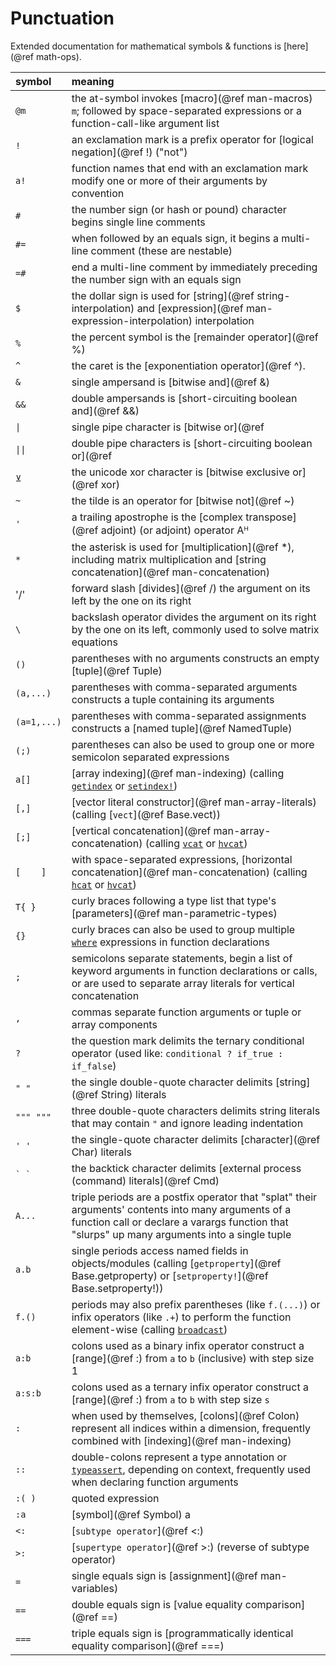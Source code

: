 # Punctuation

Extended documentation for mathematical symbols & functions is [here](@ref math-ops).

| symbol      | meaning                                                                                                                                         |
|:----------- |:----------------------------------------------------------------------------------------------------------------------------------------------- |
| `@m`        | the at-symbol invokes [macro](@ref man-macros) `m`; followed by space-separated expressions or a function-call-like argument list |
| `!`         | an exclamation mark is a prefix operator for [logical negation](@ref !) ("not")                       |
| `a!`        | function names that end with an exclamation mark modify one or more of their arguments by convention |
| `#`         | the number sign (or hash or pound) character begins single line comments                    |
| `#=`        | when followed by an equals sign, it begins a multi-line comment (these are nestable)          |
| `=#`        | end a multi-line comment by immediately preceding the number sign with an equals sign       |
| `$`         | the dollar sign is used for [string](@ref string-interpolation) and [expression](@ref man-expression-interpolation) interpolation |
| `%`         | the percent symbol is the [remainder operator](@ref %)                                      |
| `^`         | the caret is the [exponentiation operator](@ref ^).                                         |
| `&`         | single ampersand is [bitwise and](@ref &)                                                   |
| `&&`        | double ampersands is [short-circuiting boolean and](@ref &&)                                |
| `\|`        | single pipe character is [bitwise or](@ref |)                                               |
| `\|\|`      | double pipe characters is [short-circuiting boolean or](@ref ||)                            |
| `⊻`         | the unicode xor character is [bitwise exclusive or](@ref xor)                               |
| `~`         | the tilde is an operator for [bitwise not](@ref ~)                                          |
| `'`         | a trailing apostrophe is the [complex transpose](@ref adjoint) (or adjoint) operator Aᴴ     |
| `*`         | the asterisk is used for [multiplication](@ref *), including matrix multiplication and [string concatenation](@ref man-concatenation) |
| '/'         | forward slash [divides](@ref /) the argument on its left by the one on its right            |
| `\`         | backslash operator divides the argument on its right by the one on its left, commonly used to solve matrix equations |
| `()`        | parentheses with no arguments constructs an empty [tuple](@ref Tuple)                       |
| `(a,...)`   | parentheses with comma-separated arguments constructs a tuple containing its arguments      |
| `(a=1,...)` | parentheses with comma-separated assignments constructs a [named tuple](@ref NamedTuple)    |
| `(;)`       | parentheses can also be used to group one or more semicolon separated expressions           |
| `a[]`       | [array indexing](@ref man-indexing) (calling [`getindex`](@ref) or [`setindex!`](@ref))     |
| `[,]`       | [vector literal constructor](@ref man-array-literals) (calling [`vect`](@ref Base.vect))    |
| `[;]`       | [vertical concatenation](@ref man-array-concatenation) (calling [`vcat`](@ref) or [`hvcat`](@ref)) |
| `[    ]`    | with space-separated expressions, [horizontal concatenation](@ref man-concatenation) (calling [`hcat`](@ref) or [`hvcat`](@ref)) |
| `T{ }`      | curly braces following a type list that type's [parameters](@ref man-parametric-types)      |
| `{}`        | curly braces can also be used to group multiple [`where`](@ref) expressions in function declarations |
| `;`         | semicolons separate statements, begin a list of keyword arguments in function declarations or calls, or are used to separate array literals for vertical concatenation |
| `,`         | commas separate function arguments or tuple or array components                             |
| `?`         | the question mark delimits the ternary conditional operator (used like: `conditional ? if_true : if_false`) |
| `" "`       | the single double-quote character delimits [string](@ref String) literals                   |
| `""" """`   | three double-quote characters delimits string literals that may contain `"` and ignore leading indentation |
| `' '`       | the single-quote character delimits [character](@ref Char) literals                         |
| ``` ` ` ``` | the backtick character delimits [external process (command) literals](@ref Cmd)             |
| `A...`      | triple periods are a postfix operator that "splat" their arguments' contents into many arguments of a function call or declare a varargs function that "slurps" up many arguments into a single tuple |
| `a.b`       | single periods access named fields in objects/modules (calling [`getproperty`](@ref Base.getproperty) or [`setproperty!`](@ref Base.setproperty!)) |
| `f.()`      | periods may also prefix parentheses (like `f.(...)`) or infix operators (like `.+`) to perform the function element-wise (calling [`broadcast`](@ref)) |
| `a:b`       | colons used as a binary infix operator construct a [range](@ref :) from `a` to `b` (inclusive) with step size 1 |
| `a:s:b`     | colons used as a ternary infix operator construct a [range](@ref :) from `a` to `b` with step size `s` |
| `:`         | when used by themselves, [colons](@ref Colon) represent all indices within a dimension, frequently combined with [indexing](@ref man-indexing) |
| `::`        | double-colons represent a type annotation or [`typeassert`](@ref), depending on context, frequently used when declaring function arguments |
| `:( )`      | quoted expression                                                                           |
| `:a`        | [symbol](@ref Symbol) a                                                                     |
| `<:`        | [`subtype operator`](@ref <:)                                                               |
| `>:`        | [`supertype operator`](@ref >:) (reverse of subtype operator)                               |
| `=`         | single equals sign is [assignment](@ref man-variables)                                      |
| `==`        | double equals sign is [value equality comparison](@ref ==)                                  |
| `===`       | triple equals sign is [programmatically identical equality comparison](@ref ===)            |
